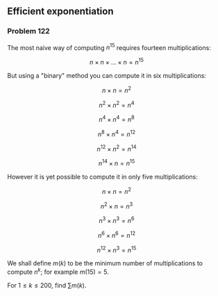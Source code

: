 ﻿## Efficient exponentiation
### Problem 122

The most naive way of computing $n^{15}$ requires fourteen multiplications:

$$n \times n \times ... \times n = n^{15}$$

But using a "binary" method you can compute it in six multiplications:

$$n \times n = n^2$$

$$n^2 \times n^2 = n^4$$

$$n^4 \times n^4 = n^8$$

$$n^8 \times n^4 = n^{12}$$

$$n^{12} \times n^2 = n^{14}$$

$$n^{14} \times n = n^{15}$$

However it is yet possible to compute it in only five multiplications:

$$n \times n = n^2$$

$$n^2 \times n = n^3$$

$$n^3 \times n^3 = n^6$$

$$n^6 \times n^6 = n^{12}$$

$$n^{12} \times n^3 = n^{15}$$

We shall define $m(k)$ to be the minimum number of multiplications to compute $n^k$; for example $m(15) = 5$.

For $1 \leq k \leq 200$, find $\sum m(k)$.
